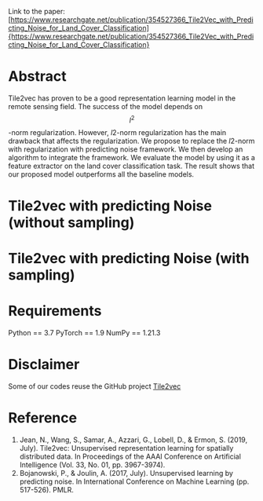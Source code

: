 Link to the paper: [https://www.researchgate.net/publication/354527366_Tile2Vec_with_Predicting_Noise_for_Land_Cover_Classification]{https://www.researchgate.net/publication/354527366_Tile2Vec_with_Predicting_Noise_for_Land_Cover_Classification}

# Abstract
Tile2vec has proven to be a good representation learning model in the remote sensing field. The success of the model depends on $$l^2$$-norm regularization. However, $l2$-norm regularization has the main drawback that affects the regularization. We propose to replace the $l2$-norm with regularization with predicting noise framework. We then develop an algorithm to integrate the framework. We evaluate the model by using it as a feature extractor on the land cover classification task. The result shows that our proposed model outperforms all the baseline models.

# Tile2vec with predicting Noise (without sampling)

# Tile2vec with predicting Noise (with sampling)

# Requirements
Python == 3.7
PyTorch == 1.9
NumPy == 1.21.3

# Disclaimer
Some of our codes reuse the GitHub project [Tile2vec](https://github.com/ermongroup/tile2vec)

# Reference
1. Jean, N., Wang, S., Samar, A., Azzari, G., Lobell, D., & Ermon, S. (2019, July). Tile2vec: Unsupervised representation learning for spatially distributed data. In Proceedings of the AAAI Conference on Artificial Intelligence (Vol. 33, No. 01, pp. 3967-3974).
2. Bojanowski, P., & Joulin, A. (2017, July). Unsupervised learning by predicting noise. In International Conference on Machine Learning (pp. 517-526). PMLR.

